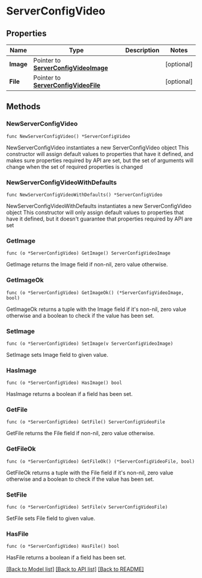 # ServerConfigVideo

## Properties

Name | Type | Description | Notes
------------ | ------------- | ------------- | -------------
**Image** | Pointer to [**ServerConfigVideoImage**](ServerConfigVideoImage.md) |  | [optional] 
**File** | Pointer to [**ServerConfigVideoFile**](ServerConfigVideoFile.md) |  | [optional] 

## Methods

### NewServerConfigVideo

`func NewServerConfigVideo() *ServerConfigVideo`

NewServerConfigVideo instantiates a new ServerConfigVideo object
This constructor will assign default values to properties that have it defined,
and makes sure properties required by API are set, but the set of arguments
will change when the set of required properties is changed

### NewServerConfigVideoWithDefaults

`func NewServerConfigVideoWithDefaults() *ServerConfigVideo`

NewServerConfigVideoWithDefaults instantiates a new ServerConfigVideo object
This constructor will only assign default values to properties that have it defined,
but it doesn't guarantee that properties required by API are set

### GetImage

`func (o *ServerConfigVideo) GetImage() ServerConfigVideoImage`

GetImage returns the Image field if non-nil, zero value otherwise.

### GetImageOk

`func (o *ServerConfigVideo) GetImageOk() (*ServerConfigVideoImage, bool)`

GetImageOk returns a tuple with the Image field if it's non-nil, zero value otherwise
and a boolean to check if the value has been set.

### SetImage

`func (o *ServerConfigVideo) SetImage(v ServerConfigVideoImage)`

SetImage sets Image field to given value.

### HasImage

`func (o *ServerConfigVideo) HasImage() bool`

HasImage returns a boolean if a field has been set.

### GetFile

`func (o *ServerConfigVideo) GetFile() ServerConfigVideoFile`

GetFile returns the File field if non-nil, zero value otherwise.

### GetFileOk

`func (o *ServerConfigVideo) GetFileOk() (*ServerConfigVideoFile, bool)`

GetFileOk returns a tuple with the File field if it's non-nil, zero value otherwise
and a boolean to check if the value has been set.

### SetFile

`func (o *ServerConfigVideo) SetFile(v ServerConfigVideoFile)`

SetFile sets File field to given value.

### HasFile

`func (o *ServerConfigVideo) HasFile() bool`

HasFile returns a boolean if a field has been set.


[[Back to Model list]](../README.md#documentation-for-models) [[Back to API list]](../README.md#documentation-for-api-endpoints) [[Back to README]](../README.md)


